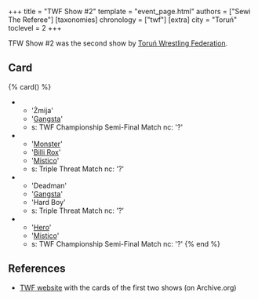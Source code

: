 +++
title = "TWF Show #2"
template = "event_page.html"
authors = ["Sewi The Referee"]
[taxonomies]
chronology = ["twf"]
[extra]
city = "Toruń"
toclevel = 2
+++

TFW Show #2 was the second show by [Toruń Wrestling Federation](@/o/twf.md).

## Card

{% card() %}
- - 'Żmija'
  - '[Gangsta](@/w/gangsta.md)'
  - s: TWF Championship Semi-Final Match
    nc: '?'
- - '[Monster](@/w/chris-hunter.md)'
  - '[Billi Rox](@/w/corin-mear.md)'
  - '[Mistico](@/w/mistico.md)'
  - s: Triple Threat Match
    nc: '?'
- - 'Deadman'
  - '[Gangsta](@/w/gangsta.md)'
  - 'Hard Boy'
  - s: Triple Threat Match
    nc: '?'
- - '[Hero](@/w/pj-blake.md)'
  - '[Mistico](@/w/mistico.md)'
  - s: TWF Championship Semi-Final Match
    nc: '?'
{% end %}

## References

* [TWF website](https://web.archive.org/web/20111002095507/http://twf.npx.pl/news.php) with the cards of the first two shows (on Archive.org)